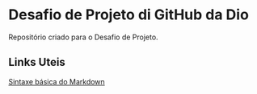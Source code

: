 # Desafio de Projeto di GitHub da Dio
Repositório criado para o Desafio de Projeto.

## Links Uteis
[Sintaxe básica do Markdown](https://www.markdownguide.org/basic-syntax/)

